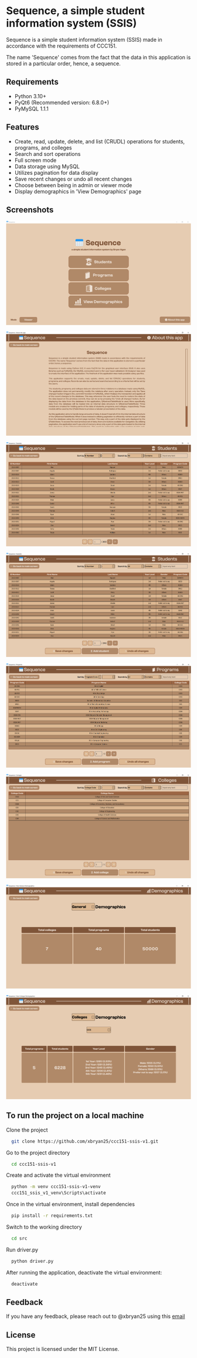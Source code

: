 
# Sequence, a simple student information system (SSIS)

Sequence is a simple student information system (SSIS) made in accordance with the requirements of CCC151. 

The name 'Sequence' comes from the fact that the data in this application is stored in a particular order, hence, a sequence.

## Requirements
- Python 3.10+
- PyQt6 (Recommended version: 6.8.0+)
- PyMySQL 1.1.1

## Features

- Create, read, update, delete, and list (CRUDL) operations for students, programs, and colleges
- Search and sort operations
- Full screen mode
- Data storage using MySQL
- Utilizes pagination for data display
- Save recent changes or undo all recent changes
- Choose between being in admin or viewer mode
- Display demographics in 'View Demographics' page


## Screenshots
![Landing Page Screenshot](assets/screenshots/screenshot1.png)

![About This App Page Screenshot](assets/screenshots/screenshot2.png)

![Viewer Mode Screenshot](assets/screenshots/screenshot3.png)

![Students Page Admin Screenshot](assets/screenshots/screenshot4.png)

![Programs Page Admin Screenshot](assets/screenshots/screenshot5.png)

![Colleges Page Admin Screenshot](assets/screenshots/screenshot6.png)

![General Demographics Screenshot](assets/screenshots/screenshot7.png)

![College Demographics Screenshot](assets/screenshots/screenshot8.png)

## To run the project on a local machine

Clone the project

```bash
  git clone https://github.com/xbryan25/ccc151-ssis-v1.git
```

Go to the project directory

```bash
  cd ccc151-ssis-v1
```

Create and activate the virtual environment

```bash
  python -m venv ccc151-ssis-v1-venv
  ccc151_ssis_v1_venv\Scripts\activate
```

Once in the virtual environment, install dependencies

```bash
  pip install -r requirements.txt
```

Switch to the working directory

```bash
  cd src
```

Run driver.py

```bash
  python driver.py
```

After running the application, deactivate the virtual environment:

```bash
  deactivate
```

## Feedback

If you have any feedback, please reach out to @xbryan25 using this [email](mailto:bryanaganp25@gmail.com)

## License
This project is licensed under the MIT License.